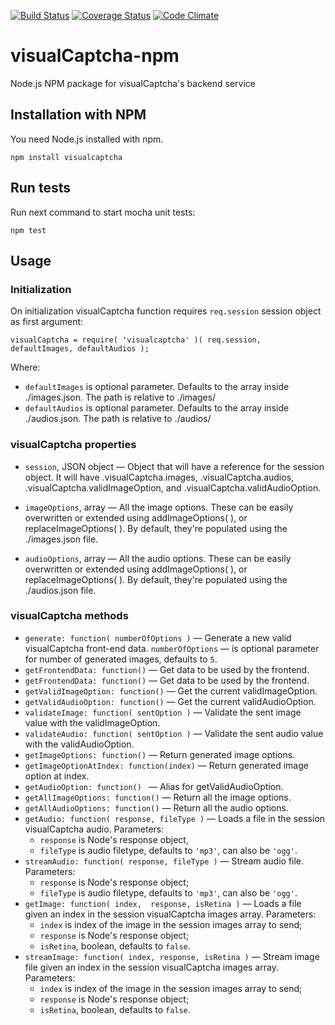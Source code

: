 [![Build Status](https://travis-ci.org/emotionLoop/visualCaptcha-npm.png?branch=master)](https://travis-ci.org/emotionLoop/visualCaptcha-npm)
[![Coverage Status](https://coveralls.io/repos/emotionLoop/visualCaptcha-npm/badge.png)](https://coveralls.io/r/emotionLoop/visualCaptcha-npm)
[![Code Climate](https://codeclimate.com/github/emotionLoop/visualCaptcha-npm/badges/gpa.svg)](https://codeclimate.com/github/emotionLoop/visualCaptcha-npm)

# visualCaptcha-npm

Node.js NPM package for visualCaptcha's backend service


## Installation with NPM

You need Node.js installed with npm.
```
npm install visualcaptcha
```


## Run tests

Run next command to start mocha unit tests:
```
npm test
```


## Usage

### Initialization

On initialization visualCaptcha function requires `req.session` session object as first argument:

```
visualCaptcha = require( 'visualcaptcha' )( req.session, defaultImages, defaultAudios );
```
Where:

- `defaultImages` is optional parameter. Defaults to the array inside ./images.json. The path is relative to ./images/
- `defaultAudios` is optional parameter. Defaults to the array inside ./audios.json. The path is relative to ./audios/

### visualCaptcha properties

- `session`, JSON object — Object that will have a reference for the session object.
It will have .visualCaptcha.images, .visualCaptcha.audios, .visualCaptcha.validImageOption, and .visualCaptcha.validAudioOption.

- `imageOptions`, array — All the image options.
These can be easily overwritten or extended using addImageOptions( <Array> ), or replaceImageOptions( <Array> ).
By default, they're populated using the ./images.json file.

- `audioOptions`, array — All the audio options.
These can be easily overwritten or extended using addImageOptions( <Array> ), or replaceImageOptions( <Array> ).
By default, they're populated using the ./audios.json file.

### visualCaptcha methods

- `generate: function( numberOfOptions )` — Generate a new valid visualCaptcha front-end data. `numberOfOptions` — is optional parameter for number of generated images, defaults to `5`.
- `getFrontendData: function()` — Get data to be used by the frontend.
- `getFrontendData: function()` — Get data to be used by the frontend.
- `getValidImageOption: function()` — Get the current validImageOption.
- `getValidAudioOption: function()` — Get the current validAudioOption.
- `validateImage: function( sentOption )` — Validate the sent image value with the validImageOption.
- `validateAudio: function( sentOption )` — Validate the sent audio value with the validAudioOption.
- `getImageOptions: function()` — Return generated image options.
- `getImageOptionAtIndex: function(index)` — Return generated image option at index.
- `getAudioOption: function() ` — Alias for getValidAudioOption.
- `getAllImageOptions: function()` — Return all the image options.
- `getAllAudioOptions: function()` — Return all the audio options.
- `getAudio: function( response, fileType )` — Loads a file in the session visualCaptcha audio. Parameters:
    - `response` is Node's response object,
    - `fileType` is audio filetype, defaults to `'mp3'`, can also be `'ogg'`.
- `streamAudio: function( response, fileType )` — Stream audio file. Parameters:
    - `response` is Node's response object;
    - `fileType` is audio filetype, defaults to `'mp3'`, can also be `'ogg'`.
- `getImage: function( index,  response, isRetina )` — Loads a file given an index in the session visualCaptcha images array. Parameters:
    - `index` is index of the image in the session images array to send;
    - `response` is Node's response object;
    - `isRetina`, boolean, defaults to `false`.
- `streamImage: function( index, response, isRetina )` — Stream image file given an index in the session visualCaptcha images array. Parameters:
    - `index` is index of the image in the session images array to send;
    - `response` is Node's response object;
    - `isRetina`, boolean, defaults to `false`.
